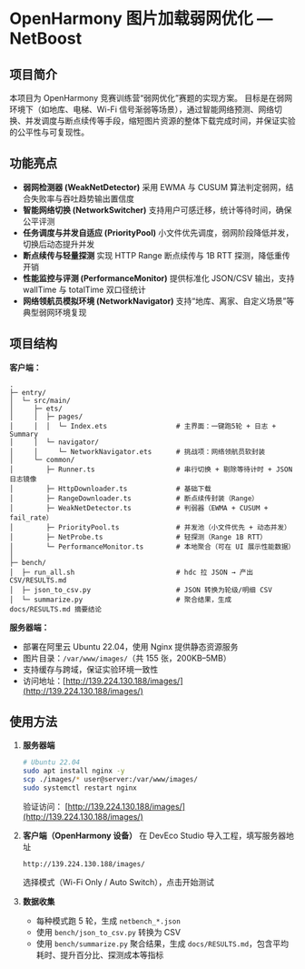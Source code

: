 # OpenHarmony 图片加载弱网优化 — NetBoost

## 项目简介

本项目为 OpenHarmony 竞赛训练营“弱网优化”赛题的实现方案。
目标是在弱网环境下（如地库、电梯、Wi-Fi 信号渐弱等场景），通过智能网络预测、网络切换、并发调度与断点续传等手段，缩短图片资源的整体下载完成时间，并保证实验的公平性与可复现性。

## 功能亮点

* **弱网检测器 (WeakNetDetector)**
  采用 EWMA 与 CUSUM 算法判定弱网，结合失败率与吞吐趋势输出置信度
* **智能网络切换 (NetworkSwitcher)**
  支持用户可感迁移，统计等待时间，确保公平评测
* **任务调度与并发自适应 (PriorityPool)**
  小文件优先调度，弱网阶段降低并发，切换后动态提升并发
* **断点续传与轻量探测**
  实现 HTTP Range 断点续传与 1B RTT 探测，降低重传开销
* **性能监控与评测 (PerformanceMonitor)**
  提供标准化 JSON/CSV 输出，支持 wallTime 与 totalTime 双口径统计
* **网络领航员模拟环境 (NetworkNavigator)**
  支持“地库、离家、自定义场景”等典型弱网环境复现


## 项目结构

**客户端：**

```
.
├─ entry/
│  └─ src/main/
│     ├─ ets/
│     │  ├─ pages/
│     │  │  └─ Index.ets                 # 主界面：一键跑5轮 + 日志 + Summary
│     │  └─ navigator/
│     │     └─ NetworkNavigator.ets      # 挑战项：网络领航员软封装
│     └─ common/
│        ├─ Runner.ts                    # 串行切换 + 剔除等待计时 + JSON 日志镜像
│        ├─ HttpDownloader.ts            # 基础下载
│        ├─ RangeDownloader.ts           # 断点续传封装（Range）
│        ├─ WeakNetDetector.ts           # 判弱器（EWMA + CUSUM + fail_rate）
│        ├─ PriorityPool.ts              # 并发池（小文件优先 + 动态并发）
│        ├─ NetProbe.ts                  # 轻探测（Range 1B RTT）
│        └─ PerformanceMonitor.ts        # 本地聚合（可在 UI 展示性能数据）
│
├─ bench/
│  ├─ run_all.sh                         # hdc 拉 JSON → 产出 CSV/RESULTS.md
│  ├─ json_to_csv.py                     # JSON 转换为轮级/明细 CSV
│  └─ summarize.py                       # 聚合结果，生成 docs/RESULTS.md 摘要结论
```

**服务器端：**

* 部署在阿里云 Ubuntu 22.04，使用 Nginx 提供静态资源服务
* 图片目录：`/var/www/images/`（共 155 张，200KB–5MB）
* 支持缓存与跨域，保证实验环境一致性
* 访问地址：[http://139.224.130.188/images/](http://139.224.130.188/images/)

## 使用方法

1. **服务器端**

   ```bash
   # Ubuntu 22.04
   sudo apt install nginx -y
   scp ./images/* user@server:/var/www/images/
   sudo systemctl restart nginx
   ```

   验证访问： [http://139.224.130.188/images/](http://139.224.130.188/images/)

2. **客户端（OpenHarmony 设备）**
   在 DevEco Studio 导入工程，填写服务器地址

   ```
   http://139.224.130.188/images/
   ```

   选择模式（Wi-Fi Only / Auto Switch），点击开始测试

3. **数据收集**

   * 每种模式跑 5 轮，生成 `netbench_*.json`
   * 使用 `bench/json_to_csv.py` 转换为 CSV
   * 使用 `bench/summarize.py` 聚合结果，生成 `docs/RESULTS.md`，包含平均耗时、提升百分比、探测成本等指标


